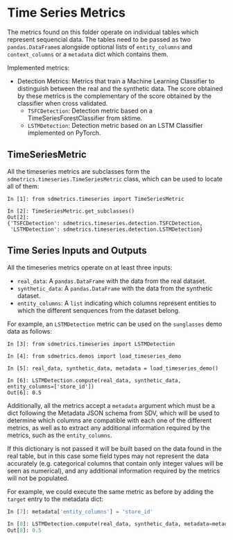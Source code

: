 # Time Series Metrics

The metrics found on this folder operate on individual tables which represent sequencial data.
The tables need to be passed as two `pandas.DataFrame`s alongside optional lists of
`entity_columns` and `context_columns` or a `metadata` dict which contains them.

Implemented metrics:

* Detection Metrics: Metrics that train a Machine Learning Classifier to distinguish between
  the real and the synthetic data. The score obtained by these metrics is the complementary of the
  score obtained by the classifier when cross validated.
    * `TSFCDetection`: Detection metric based on a TimeSeriesForestClassifier from sktime.
    * `LSTMDetection`: Detection metric based on an LSTM Classifier implemented on PyTorch.

## TimeSeriesMetric

All the timeseries metrics are subclasses form the `sdmetrics.timeseries.TimeSeriesMetric`
class, which can be used to locate all of them:

```python3
In [1]: from sdmetrics.timeseries import TimeSeriesMetric

In [2]: TimeSeriesMetric.get_subclasses()
Out[2]:
{'TSFCDetection': sdmetrics.timeseries.detection.TSFCDetection,
 'LSTMDetection': sdmetrics.timeseries.detection.LSTMDetection}
```

## Time Series Inputs and Outputs

All the timeseries metrics operate on at least three inputs:

* `real_data`: A `pandas.DataFrame` with the data from the real dataset.
* `synthetic_data`: A `pandas.DataFrame` with the data from the synthetic dataset.
* `entity_columns`: A `list` indicating which columns represent entities to which
  the different senquences from the dataset belong.

For example, an `LSTMDetection` metric can be used on the `sunglasses` demo data as follows:

```python3
In [3]: from sdmetrics.timeseries import LSTMDetection

In [4]: from sdmetrics.demos import load_timeseries_demo

In [5]: real_data, synthetic_data, metadata = load_timeseries_demo()

In [6]: LSTMDetection.compute(real_data, synthetic_data, entity_columns=['store_id'])
Out[6]: 0.5
```

Additionally, all the metrics accept a `metadata` argument which must be a dict following
the Metadata JSON schema from SDV, which will be used to determine which columns are compatible
with each one of the different metrics, as well as to extract any additional information required
by the metrics, such as the `entity_columns`.

If this dictionary is not passed it will be built based on the data found in the real table,
but in this case some field types may not represent the data accurately (e.g. categorical
columns that contain only integer values will be seen as numerical), and any additional
information required by the metrics will not be populated.

For example, we could execute the same metric as before by adding the `target` entry to the
metadata dict:

```python
In [7]: metadata['entity_columns'] = 'store_id'

In [8]: LSTMDetection.compute(real_data, synthetic_data, metadata=metadata)
Out[8]: 0.5
```
